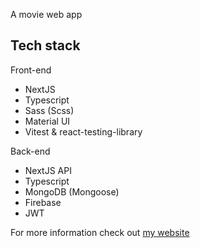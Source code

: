 A movie web app

## Tech stack

Front-end

- NextJS
- Typescript
- Sass (Scss)
- Material UI
- Vitest & react-testing-library

Back-end

- NextJS API
- Typescript
- MongoDB (Mongoose)
- Firebase
- JWT

For more information check out [my website](https://haydenhoang.vercel.app/)
